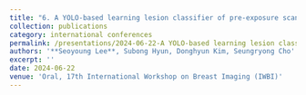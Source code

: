 ```yaml
---
title: "6. A YOLO-based learning lesion classifier of pre-exposure scan in digital breast tomosynthesis"
collection: publications
category: international conferences
permalink: /presentations/2024-06-22-A YOLO-based learning lesion classifier of pre-exposure scan in digital breast tomosynthesis
authors: '**Seoyoung Lee**, Subong Hyun, Donghyun Kim, Seungryong Cho'
excerpt: ''
date: 2024-06-22
venue: 'Oral, 17th International Workshop on Breast Imaging (IWBI)'
---
```

